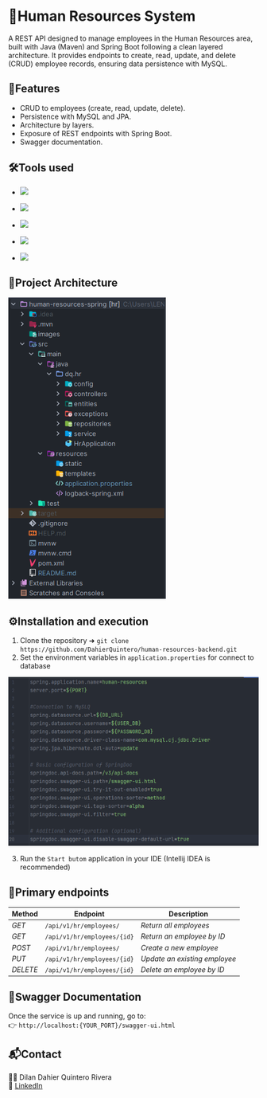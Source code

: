 # 📌Human Resources System

A REST API designed to manage employees in the Human Resources area, built with 
Java (Maven) and Spring Boot following a clean layered architecture. 
It provides endpoints to create, read, update, and delete (CRUD) employee records, 
ensuring data persistence with MySQL.

## 🚀Features

- CRUD to employees (create, read, update, delete).
- Persistence with MySQL and JPA.
- Architecture by layers.
- Exposure of REST endpoints with Spring Boot.
- Swagger documentation.

## 🛠️Tools used

* <p>
   <img src="https://img.shields.io/badge/JAVA-v21-green">
</p>

*  <p>
   <img src="https://img.shields.io/badge/SPRING BOOT-v3.5.4-green">
</p>

* <p>
   <img src="https://img.shields.io/badge/DATA PERSISTENCE-MySQL-green">
</p>

* <p>
   <img src="https://img.shields.io/badge/MAVEN-N/A-green">
</p>

* <p>
   <img src="https://img.shields.io/badge/SWAGGER-2.8.9-green">
</p>

## 📂Project Architecture
![Captura de pantalla](./images/project-architecture.png "Screenshot")

## ⚙️Installation and execution
1) Clone the repository ➜ 
`git clone https://github.com/DahierQuintero/human-resources-backend.git`
2) Set the environment variables in `application.properties` for connect to database

![Captura de pantalla](./images/configuration-application.properties.png "Screenshot")

3) Run the `Start butom` application in your IDE (Intellij IDEA is recommended)

## 🔗Primary endpoints
| __Method__ | __Endpoint__                | __Description__               |
|------------|-----------------------------|-------------------------------|
| _GET_      | `/api/v1/hr/employees/`     | *Return all employees*        |
| _GET_      | `/api/v1/hr/employees/{id}` | *Return an employee by ID*    |
| _POST_     | `/api/v1/hr/employees/`     | *Create a new employee*       |
| _PUT_      | `/api/v1/hr/employees/{id}` | *Update an existing employee* |
| _DELETE_   | `/api/v1/hr/employees/{id}` | *Delete an employee by ID*    |


## 📖Swagger Documentation
Once the service is up and running, go to:  
👉 `http://localhost:{YOUR_PORT}/swagger-ui.html`

## 📬Contact
👨‍💻 Dilan Dahier Quintero Rivera  
📩 [LinkedIn](https://www.linkedin.com/in/dilandahierquinteror-backend-developer/)